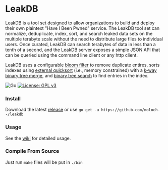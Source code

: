 # LeakDB

LeakDB is a tool set designed to allow organizations to build and deploy their own plaintext "Have I Been Pwned" service. The LeakDB tool set can normalize, deduplicate, index, sort, and search leaked data sets on the multiple terabyte scale without the need to distribute large files to individual users. Once curated, LeakDB can search terabytes of data in less than a tenth of a second, and the LeakDB server exposes a simple JSON API that can be queried using the command line client or any http client.

LeakDB uses a configurable [bloom filter](https://en.wikipedia.org/wiki/Bloom_filter) to remove duplicate entires, sorts indexes using [external quicksort](https://en.wikipedia.org/wiki/External_sorting) (i.e., memory constrained) with a [k-way binary tree merge](https://en.wikipedia.org/wiki/K-way_merge_algorithm), and [binary tree search](https://en.wikipedia.org/wiki/Binary_tree) to find entries in the index.

![Go](https://github.com/moloch--/leakdb/workflows/Go/badge.svg?branch=master) [![License: GPL v3](https://img.shields.io/badge/License-GPLv3-blue.svg)](https://www.gnu.org/licenses/gpl-3.0)

### Install

Download the latest [release](https://github.com/moloch--/leakdb/releases) or use `go get -u https://github.com/moloch--/leakdb`

### Usage

See the [wiki](https://github.com/moloch--/leakdb/wiki) for detailed usage.

### Compile From Source

Just run `make` files will be put in `./bin`

